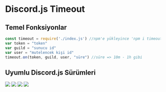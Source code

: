 # Discord.js Timeout

<h2>Temel Fonksiyonlar</h2>

```js
const timeout = require('./index.js') //npm'e yükleyince 'npm i timeout.js' ile yükleyebilceksiniz
var token = "token"
var guild = "sunucu id"
var user = "mutelencek kişi id"
timeout.on(token, guild, user, "süre") //süre => 10m - 1h gibi
```

<p>
<h2>Uyumlu Discord.js Sürümleri</h2>
<div>
 <img src="https://img.shields.io/badge/v10-Discord.js-6064f4.svg?&style=appveyor">
 <img src="https://img.shields.io/badge/v11-Discord.js-6064f4.svg?&style=appveyor">
 <img src="https://img.shields.io/badge/v12-Discord.js-6064f4.svg?&style=appveyor">
 <img src="https://img.shields.io/badge/13+-Discord.js-6064f4.svg?&style=appveyor">
</div>

